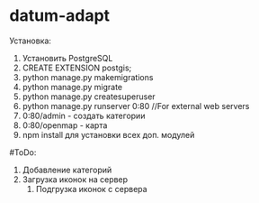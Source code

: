 # datum-adapt

Установка:
1. Установить PostgreSQL
2. CREATE EXTENSION postgis;
3. python manage.py makemigrations
4. python manage.py migrate
5. python manage.py createsuperuser
6. python manage.py runserver 0:80 //For external web servers
7. 0:80/admin - создать категории
8. 0:80/openmap - карта
9. npm install для установки всех доп. модулей


#ToDo:
1. Добавление категорий
2. Загрузка иконок на сервер
    1. Подгрузка иконок с сервера
